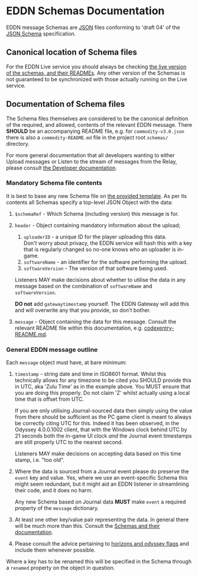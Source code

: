 # EDDN Schemas Documentation

EDDN message Schemas are [JSON](https://www.json.org/json-en.html) files
conforming to 'draft 04' of the [JSON Schema](https://json-schema.org/)
specification.

## Canonical location of Schema files

For the EDDN Live service you should always be checking
[the live version of the schemas, and their READMEs](https://github.com/EDCD/EDDN/tree/live/schemas).
Any other version of the Schemas is not guaranteed to be synchronized with
those actually running on the Live service.

## Documentation of Schema files

The Schema files themselves are considered to be the canonical definition of
the required, and allowed, contents of the relevant EDDN message.  There
**SHOULD** be an accompanying README file, e.g. for `commodity-v3.0.json` there
is also a `commodity-README.md` file in the project root `schemas/` directory.

For more general documentation that all developers wanting to either Upload
messages or Listen to the stream of messages from the Relay, please consult
[the Developer documentation](../docs/Developers.md).

### Mandatory Schema file contents

It is best to base any new Schema file on
[the provided template](./TEMPLATES/journalevent-v1.0.json).  As per its
contents all Schemas specify a top-level JSON Object with the data:

1. `$schemaRef` - Which Schema (including version) this message is for.
2. `header` - Object containing mandatory information about the upload;
    1. `uploaderID` - a unique ID for the player uploading this data.  
       Don't worry about privacy, the EDDN service will hash this with a key
       that is regularly changed so no-one knows who an uploader is in-game.
    2. `softwareName` - an identifier for the software performing the upload.
    3. `softwareVersion` - The version of that software being used.

   Listeners MAY make decisions about whether to utilise the data in any
   message based on the combination of `softwareName` and `softwareVersion`.

   **DO not** add `gatewaytimestamp` yourself. The EDDN Gateway will add
   this and will overwrite any that you provide, so don't bother.
4. `message` - Object containing the data for this message. Consult the
   relevant README file within this documentation, e.g.
   [codexentry-README.md](./codexentry-README.md).

### General EDDN message outline

Each `message` object must have, at bare minimum:

1. `timestamp` - string date and time in ISO8601 format. Whilst this
   technically allows for any timezone to be cited you SHOULD provide this in
   UTC, aka 'Zulu Time' as in the example above. You MUST ensure that you are
   doing this properly. Do not claim 'Z' whilst actually using a local time
   that is offset from UTC.

   If you are only utilising Journal-sourced data then simply using the
   value from there should be sufficient as the PC game client is meant to
   always be correctly citing UTC for this.  Indeed it has been observed,
   in the Odyssey 4.0.0.1002 client, that with the Windows clock behind UTC
   by 21 seconds both the in-game UI clock *and* the Journal event
   timestamps are still properly UTC to the nearest second.

   Listeners MAY make decisions on accepting data based on this time stamp,
   i.e. "too old".
2. Where the data is sourced from a Journal event please do preserve the
   `event` key and value.  Yes, where we use an event-specific Schema this
   might seem redundant, but it might aid an EDDN listener in streamlining
   their code, and it does no harm.

   Any new Schema based on Journal data **MUST** make `event` a required
   property of the `message` dictionary.
3. At least one other key/value pair representing the data. In general there
   will be much more than this. Consult the
   [Schemas and their documentation](./).

4. Please consult the advice pertaining to
   [horizons and odyssey flags](../docs/Developers.md#horizons-and-odyssey-flags) and include them
   whenever possible.

Where a key has to be renamed this will be specified in the Schema through a
`renamed` property on the object in question.

